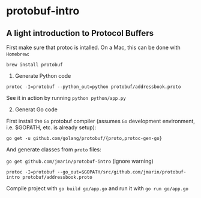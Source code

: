 # protobuf-intro

## A light introduction to Protocol Buffers

First make sure that protoc is intalled. On a Mac, this can be done with `Homebrew`:

`brew install protobuf`

1. Generate Python code

`protoc -I=protobuf --python_out=python protobuf/addressbook.proto`

See it in action by running `python python/app.py`

2. Generat Go code

First install the `Go` protobuf compiler (assumes `Go` development environment, i.e. $GOPATH, etc. is already setup):

`go get -u github.com/golang/protobuf/{proto,protoc-gen-go}`

And generate classes from `proto` files:

`go get github.com/jmarin/protobuf-intro` (ignore warning)

`protoc -I=protobuf --go_out=$GOPATH/src/github.com/jmarin/protobuf-intro protobuf/addressbook.proto`

Compile project with `go build go/app.go` and run it with `go run go/app.go`


